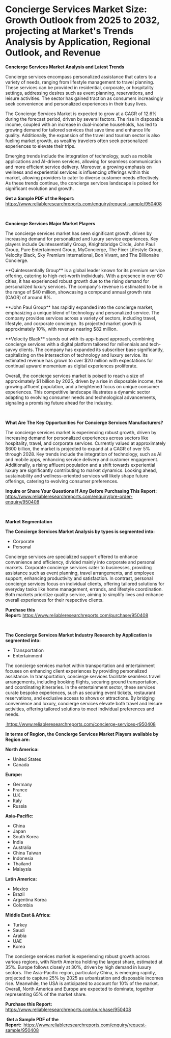 <p><h1>Concierge Services Market Size: Growth Outlook from 2025 to 2032, projecting at Market's Trends Analysis by Application, Regional Outlook, and Revenue</h1></p><p><strong>Concierge Services Market Analysis and Latest Trends</strong></p>
<p><p>Concierge services encompass personalized assistance that caters to a variety of needs, ranging from lifestyle management to travel planning. These services can be provided in residential, corporate, or hospitality settings, addressing desires such as event planning, reservations, and leisure activities. The sector has gained traction as consumers increasingly seek convenience and personalized experiences in their busy lives.</p><p>The Concierge Services Market is expected to grow at a CAGR of 12.6% during the forecast period, driven by several factors. The rise in disposable income, coupled with an increase in dual-income households, has led to growing demand for tailored services that save time and enhance life quality. Additionally, the expansion of the travel and tourism sector is also fueling market growth, as wealthy travelers often seek personalized experiences to elevate their trips. </p><p>Emerging trends include the integration of technology, such as mobile applications and AI-driven services, allowing for seamless communication and more efficient service delivery. Moreover, a growing emphasis on wellness and experiential services is influencing offerings within this market, allowing providers to cater to diverse customer needs effectively. As these trends continue, the concierge services landscape is poised for significant evolution and growth.</p></p>
<p><strong>Get a Sample PDF of the Report:&nbsp;</strong> <a href="https://www.reliableresearchreports.com/enquiry/request-sample/950408?utm_campaign=3441&utm_medium=2&utm_source=Github&utm_content=ia&utm_term=17042025&utm_id=concierge-services">https://www.reliableresearchreports.com/enquiry/request-sample/950408</a></p>
<p>&nbsp;</p>
<p><strong>Concierge Services Major Market Players</strong></p>
<p><p>The concierge services market has seen significant growth, driven by increasing demand for personalized and luxury service experiences. Key players include Quintessentially Group, Knightsbridge Circle, John Paul Group, Pure Entertainment Group, MyConcierge, The Fixer Lifestyle Group, Velocity Black, Sky Premium International, Bon Vivant, and The Billionaire Concierge.</p><p>**Quintessentially Group** is a global leader known for its premium service offering, catering to high-net-worth individuals. With a presence in over 60 cities, it has experienced robust growth due to the rising demand for personalized luxury services. The company's revenue is estimated to be in the range of $40 million, showcasing a compound annual growth rate (CAGR) of around 8%.</p><p>**John Paul Group** has rapidly expanded into the concierge market, emphasizing a unique blend of technology and personalized service. The company provides services across a variety of sectors, including travel, lifestyle, and corporate concierge. Its projected market growth is approximately 10%, with revenue nearing $82 million.</p><p>**Velocity Black** stands out with its app-based approach, combining concierge services with a digital platform tailored for millennials and tech-savvy clients. The company has expanded its subscriber base significantly, capitalizing on the intersection of technology and luxury service. Its estimated revenue has grown to over $20 million with expectations for continual upward momentum as digital experiences proliferate.</p><p>Overall, the concierge services market is poised to reach a size of approximately $1 billion by 2025, driven by a rise in disposable income, the growing affluent population, and a heightened focus on unique consumer experiences. This competitive landscape illustrates a dynamic sector adapting to evolving consumer needs and technological advancements, signaling a promising future ahead for the industry.</p></p>
<p>&nbsp;</p>
<p><strong>What Are The Key Opportunities For Concierge Services Manufacturers?</strong></p>
<p><p>The concierge services market is experiencing robust growth, driven by increasing demand for personalized experiences across sectors like hospitality, travel, and corporate services. Currently valued at approximately $600 billion, the market is projected to expand at a CAGR of over 5% through 2028. Key trends include the integration of technology, such as AI and mobile apps, enhancing service delivery and customer engagement. Additionally, a rising affluent population and a shift towards experiential luxury are significantly contributing to market dynamics. Looking ahead, sustainability and wellness-oriented services will likely shape future offerings, catering to evolving consumer preferences.</p></p>
<p><strong>Inquire or Share Your Questions If Any Before Purchasing This Report:</strong> <a href="https://www.reliableresearchreports.com/enquiry/pre-order-enquiry/950408?utm_campaign=3441&utm_medium=2&utm_source=Github&utm_content=ia&utm_term=17042025&utm_id=concierge-services">https://www.reliableresearchreports.com/enquiry/pre-order-enquiry/950408</a></p>
<p>&nbsp;</p>
<p><strong>Market Segmentation</strong></p>
<p><strong>The Concierge Services Market Analysis by types is segmented into:</strong></p>
<p><ul><li>Corporate</li><li>Personal</li></ul></p>
<p><p>Concierge services are specialized support offered to enhance convenience and efficiency, divided mainly into corporate and personal markets. Corporate concierge services cater to businesses, providing assistance such as event planning, travel arrangements, and employee support, enhancing productivity and satisfaction. In contrast, personal concierge services focus on individual clients, offering tailored solutions for everyday tasks like home management, errands, and lifestyle coordination. Both markets prioritize quality service, aiming to simplify lives and enhance overall experiences for their respective clients.</p></p>
<p><strong>Purchase this Report:&nbsp;</strong><a href="https://www.reliableresearchreports.com/purchase/950408?utm_campaign=3441&utm_medium=2&utm_source=Github&utm_content=ia&utm_term=17042025&utm_id=concierge-services">https://www.reliableresearchreports.com/purchase/950408</a></p>
<p>&nbsp;</p>
<p><strong>The Concierge Services Market Industry Research by Application is segmented into:</strong></p>
<p><ul><li>Transportation</li><li>Entertainment</li></ul></p>
<p><p>The concierge services market within transportation and entertainment focuses on enhancing client experiences by providing personalized assistance. In transportation, concierge services facilitate seamless travel arrangements, including booking flights, securing ground transportation, and coordinating itineraries. In the entertainment sector, these services curate bespoke experiences, such as securing event tickets, restaurant reservations, and exclusive access to shows or attractions. By bridging convenience and luxury, concierge services elevate both travel and leisure activities, offering tailored solutions to meet individual preferences and needs.</p></p>
<p><a href="https://www.reliableresearchreports.com/concierge-services-r950408?utm_campaign=3441&utm_medium=2&utm_source=Github&utm_content=ia&utm_term=17042025&utm_id=concierge-services">&nbsp;https://www.reliableresearchreports.com/concierge-services-r950408</a></p>
<p><strong>In terms of Region, the Concierge Services Market Players available by Region are:</strong></p>
<p>
    <p> <strong> North America: </strong>
        <ul>
            <li>United States</li>
            <li>Canada</li>
        </ul>
        </p> 
    <p> <strong> Europe: </strong>
        <ul>
            <li>Germany</li>
            <li>France</li>
            <li>U.K.</li>
            <li>Italy</li>
            <li>Russia</li>
        </ul>
        </p> 
    <p> <strong> Asia-Pacific: </strong>
        <ul>
            <li>China</li>
            <li>Japan</li>
            <li>South Korea</li>
            <li>India</li>
            <li>Australia</li>
            <li>China Taiwan</li>
            <li>Indonesia</li>
            <li>Thailand</li>
            <li>Malaysia</li>
        </ul>
        </p> 
    <p> <strong> Latin America: </strong>
        <ul>
            <li>Mexico</li>
            <li>Brazil</li>
            <li>Argentina Korea</li>
            <li>Colombia</li>
        </ul>
        </p> 
    <p> <strong> Middle East & Africa: </strong>
        <ul>
            <li>Turkey</li>
            <li>Saudi</li>
            <li>Arabia</li>
            <li>UAE</li>
            <li>Korea</li>
        </ul>
    </p>
    </p>
<p><p>The concierge services market is experiencing robust growth across various regions, with North America holding the largest share, estimated at 35%. Europe follows closely at 30%, driven by high demand in luxury sectors. The Asia-Pacific region, particularly China, is emerging rapidly, projected to capture 25% by 2025 as urbanization and disposable incomes rise. Meanwhile, the USA is anticipated to account for 10% of the market. Overall, North America and Europe are expected to dominate, together representing 65% of the market share.</p></p>
<p><strong>Purchase this Report: </strong><a href="https://www.reliableresearchreports.com/purchase/950408?utm_campaign=3441&utm_medium=2&utm_source=Github&utm_content=ia&utm_term=17042025&utm_id=concierge-services">https://www.reliableresearchreports.com/purchase/950408</a></p>
<p>&nbsp;<strong>Get a Sample PDF of the Report:&nbsp;&nbsp;</strong><a href="https://www.reliableresearchreports.com/enquiry/request-sample/950408?utm_campaign=3441&utm_medium=2&utm_source=Github&utm_content=ia&utm_term=17042025&utm_id=concierge-services">https://www.reliableresearchreports.com/enquiry/request-sample/950408</a></p>
<p><strong></strong></p>
<p><p></p><p></p><p></p></p>
